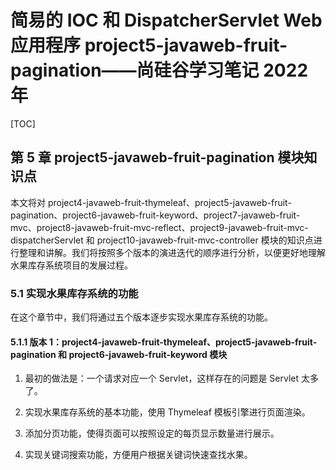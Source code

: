 # 简易的 IOC 和 DispatcherServlet Web 应用程序 project5-javaweb-fruit-pagination——尚硅谷学习笔记 2022 年

[TOC]

## 第 5 章 project5-javaweb-fruit-pagination 模块知识点

本文将对 project4-javaweb-fruit-thymeleaf、project5-javaweb-fruit-pagination、project6-javaweb-fruit-keyword、project7-javaweb-fruit-mvc、project8-javaweb-fruit-mvc-reflect、project9-javaweb-fruit-mvc-dispatcherServlet 和 project10-javaweb-fruit-mvc-controller 模块的知识点进行整理和讲解。我们将按照多个版本的演进迭代的顺序进行分析，以便更好地理解水果库存系统项目的发展过程。

### 5.1 实现水果库存系统的功能

在这个章节中，我们将通过五个版本逐步实现水果库存系统的功能。

#### 5.1.1 版本 1：project4-javaweb-fruit-thymeleaf、project5-javaweb-fruit-pagination 和 project6-javaweb-fruit-keyword 模块

1. 最初的做法是：一个请求对应一个 Servlet，这样存在的问题是 Servlet 太多了。

2. 实现水果库存系统的基本功能，使用 Thymeleaf 模板引擎进行页面渲染。

3. 添加分页功能，使得页面可以按照设定的每页显示数量进行展示。

4. 实现关键词搜索功能，方便用户根据关键词快速查找水果。

